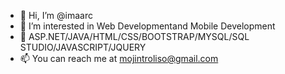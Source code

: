 - 👋 Hi, I’m @imaarc
- 👀 I’m interested in Web Developmentand Mobile Development
- 🌱 ASP.NET/JAVA/HTML/CSS/BOOTSTRAP/MYSQL/SQL STUDIO/JAVASCRIPT/JQUERY
- 📫 You can reach me at mojintroliso@gmail.com 

<!---
imaarc/imaarc is a ✨ special ✨ repository because its `README.md` (this file) appears on your GitHub profile.
You can click the Preview link to take a look at your changes.
--->
